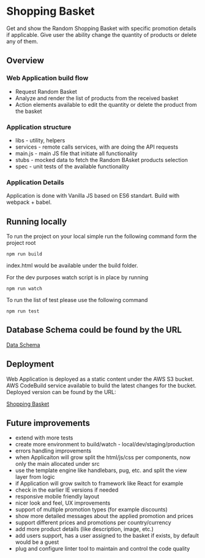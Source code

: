 # Shopping Basket

Get and show the Random Shopping Basket with specific promotion details if applicable.
Give user the ability change the quantity of products or delete any of them.

## Overview

### Web Application build flow
* Request Random Basket
* Analyze and render the list of products from the received basket
* Action elements available to edit the quantity or delete the product from the basket

### Application structure
* libs - utility, helpers
* services - remote calls services, with are doing the API requests
* main.js - main JS file that initiate all functionality
* stubs - mocked data to fetch the Random BAsket products selection
* spec - unit tests of the available functionality

### Application Details

Application is done with Vanilla JS based on ES6 standart.
Build with webpack + babel.

## Running locally

To run the project on your local simple run the following command form the project root

```
npm run build
```

index.html would be available under the build folder.

For the dev purposes watch script is in place by running

```
npm run watch
```

To run the list of test please use the following command

```
npm run test
```

## Database Schema could be found by the URL

[Data Schema](https://goo.gl/oqn3yT)

## Deployment

Web Application is deployed as a static content under the AWS S3 bucket.
AWS CodeBuild service available to build the latest changes for the bucket.
Deployed version can be found by the URL:

[Shopping Basket](https://s3-eu-west-1.amazonaws.com/shopping-basket/index.html)

## Future improvements
* extend with more tests
* create more environment to build/watch - local/dev/staging/production
* errors handling improvements
* when Applicaiton will grow split the html/js/css per components, now only the main allocated under src
* use the template engine like handlebars, pug, etc. and split the view layer from logic
* if Application will grow switch to framework like React for example
* check in the earlier IE versions if needed
* responsive mobile friendly layout
* nicer look and feel, UX improvements
* support of multiple promotion types (for example discounts)
* show more detailed messages about the applied promotion and prices
* support different prices and promotions per country/currency
* add more product details (like description, image, etc.)
* add users support, has a user assigned to the basket if exists, by default would be a guest
* plug and configure linter tool to maintain and control the code quality